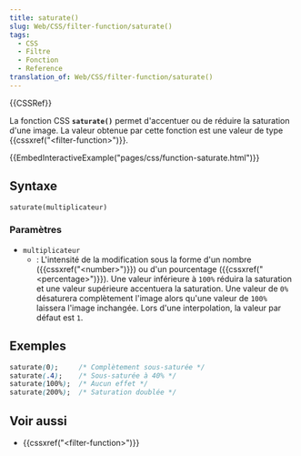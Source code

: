 ```yaml
---
title: saturate()
slug: Web/CSS/filter-function/saturate()
tags:
  - CSS
  - Filtre
  - Fonction
  - Reference
translation_of: Web/CSS/filter-function/saturate()
---
```

{{CSSRef}}

La fonction CSS **`saturate()`** permet d'accentuer ou de réduire la saturation d'une image. La valeur obtenue par cette fonction est une valeur de type {{cssxref("&lt;filter-function&gt;")}}.

{{EmbedInteractiveExample("pages/css/function-saturate.html")}}

## Syntaxe

    saturate(multiplicateur)

### Paramètres

- `multiplicateur`
  - : L'intensité de la modification sous la forme d'un nombre ({{cssxref("&lt;number&gt;")}}) ou d'un pourcentage ({{cssxref("&lt;percentage&gt;")}}). Une valeur inférieure à `100%` réduira la saturation et une valeur supérieure accentuera la saturation. Une valeur de `0%` désaturera complètement l'image alors qu'une valeur de `100%` laissera l'image inchangée. Lors d'une interpolation, la valeur par défaut est `1`.

## Exemples

```css
saturate(0);     /* Complètement sous-saturée */
saturate(.4);    /* Sous-saturée à 40% */
saturate(100%);  /* Aucun effet */
saturate(200%);  /* Saturation doublée */
```

## Voir aussi

- {{cssxref("&lt;filter-function&gt;")}}
